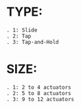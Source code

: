 # TYPE:
    . 1: Slide
    . 2: Tap
    . 3: Tap-and-Hold
# SIZE:
    . 1: 2 to 4 actuators
    . 2: 5 to 8 actuators
    . 3: 9 to 12 actuators
